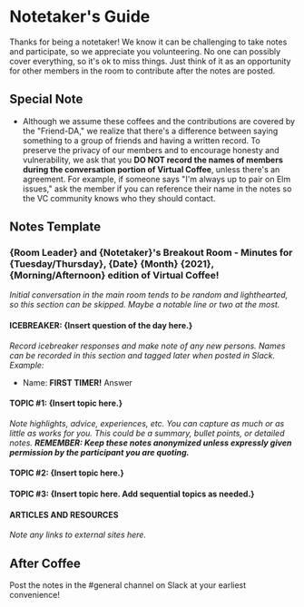 # Notetaker's Guide

Thanks for being a notetaker! We know it can be challenging to take notes and participate, so we appreciate you volunteering. No one can possibly cover everything, so it's ok to miss things. Just think of it as an opportunity for other members in the room to contribute after the notes are posted.

## Special Note

- Although we assume these coffees and the contributions are covered by the "Friend-DA," we realize that there's a difference between saying something to a group of friends and having a written record. To preserve the privacy of our members and to encourage honesty and vulnerability, we ask that you **DO NOT record the names of members during the conversation portion of Virtual Coffee**, unless there's an agreement. For example, if someone says "I'm always up to pair on Elm issues," ask the member if you can reference their name in the notes so the VC community knows who they should contact.

## Notes Template

### {Room Leader} and {Notetaker}'s Breakout Room - Minutes for {Tuesday/Thursday}, {Date} {Month} {2021}, {Morning/Afternoon} edition of Virtual Coffee!

_Initial conversation in the main room tends to be random and lighthearted, so this section can be skipped. Maybe a notable line or two at the most._

#### ICEBREAKER: {Insert question of the day here.}

_Record icebreaker responses and make note of any new persons. Names can be recorded in this section and tagged later when posted in Slack. Example:_

- Name: **FIRST TIMER!** Answer

#### TOPIC #1: {Insert topic here.}

_Note highlights, advice, experiences, etc. You can capture as much or as little as works for you. This could be a summary, bullet points, or detailed notes. **REMEMBER: Keep these notes anonymized unless expressly given permission by the participant you are quoting.**_

#### TOPIC #2: {Insert topic here.}

#### TOPIC #3: {Insert topic here. Add sequential topics as needed.}

#### ARTICLES AND RESOURCES

_Note any links to external sites here._

## After Coffee

Post the notes in the #general channel on Slack at your earliest convenience!
